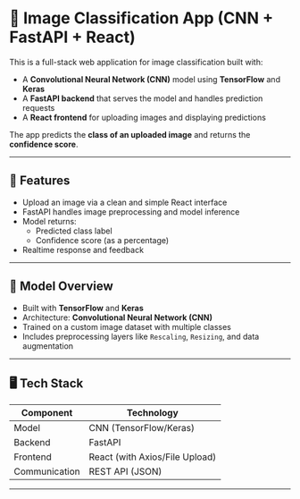 # 🌿 Image Classification App (CNN + FastAPI + React)

This is a full-stack web application for image classification built with:
- A **Convolutional Neural Network (CNN)** model using **TensorFlow** and **Keras**
- A **FastAPI backend** that serves the model and handles prediction requests
- A **React frontend** for uploading images and displaying predictions

The app predicts the **class of an uploaded image** and returns the **confidence score**.

---

## 🚀 Features

- Upload an image via a clean and simple React interface
- FastAPI handles image preprocessing and model inference
- Model returns:
  - Predicted class label
  - Confidence score (as a percentage)
- Realtime response and feedback

---

## 🧠 Model Overview

- Built with **TensorFlow** and **Keras**
- Architecture: **Convolutional Neural Network (CNN)**
- Trained on a custom image dataset with multiple classes
- Includes preprocessing layers like `Rescaling`, `Resizing`, and data augmentation

---

## 🖥️ Tech Stack

| Component     | Technology       |
|---------------|------------------|
| Model         | CNN (TensorFlow/Keras) |
| Backend       | FastAPI          |
| Frontend      | React (with Axios/File Upload) |
| Communication | REST API (JSON)  |

---



